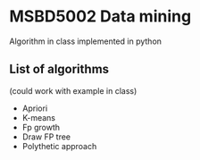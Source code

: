 # MSBD5002 Data mining

Algorithm in class implemented in python

## List of algorithms
(could work with example in class)
- Apriori
- K-means
- Fp growth
- Draw FP tree
- Polythetic approach